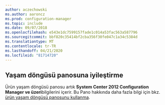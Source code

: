 ```yaml
---
author: aczechowski
ms.author: aaroncz
ms.prod: configuration-manager
ms.topic: include
ms.date: 09/07/2018
ms.openlocfilehash: e543e1dc7599157fade1c014a53fac563a587796
ms.sourcegitcommit: bbf820c35414bf2cba356f30fe047c1a34c5384d
ms.translationtype: MT
ms.contentlocale: tr-TR
ms.lasthandoff: 04/21/2020
ms.locfileid: "81714720"
---
```

## <a name="improvement-to-lifecycle-dashboard"></a><a name="bkmk_lifecycle"></a>Yaşam döngüsü panosuna iyileştirme
<!--1358702-->

Ürün yaşam döngüsü panosu artık **System Center 2012 Configuration Manager ve üzeri**bilgilerini içerir. Bu Pano hakkında daha fazla bilgi için bkz. [ürün yaşam döngüsü panosunu kullanma](../../clients/manage/asset-intelligence/product-lifecycle-dashboard.md).


